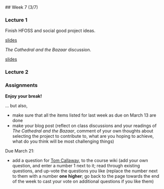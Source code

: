 <div class="week">

<div class="week_heading" markdown="1">
## Week 7 (3/7)
</div>

<div class="column_materials"  markdown="1">

### Lecture 1

Finish HFOSS and social good project ideas.

[slides](slides/HFOSS_short.html)

_The Cathedral and the Bazaar_ discussion.

[slides](slides/cathedral_bazaar_lessons.html)

### Lecture 2



</div>

<div class="column_assign"  markdown="1">

### Assignments

__Enjoy your break!__

... but also,

- make sure that all the items listed for last week as due on March 13 are done
- make your blog post (reflect on class discussions and your readings of _The Cathedral and the Bazaar_,
comment of your own thoughts about selecting the project to contribute to, what are you hoping to achieve,
what do you think will be most challenging things)

Due March 21:
- add a question for [Tom Callaway](https://www.linkedin.com/in/spotfoss/),  to the course wiki (add your own question, and enter a number 1 next to it; read through existing questions, and up-vote the questions you like (replace the number next to them with a number __one higher__; go back to the page towards the end of the week to cast your vote on additional questions if you like them)

</div>
</div>
